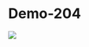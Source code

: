# Demo-204

<img src="https://github.com/Rahul-Rajeevan/Demo-204/assets/101565872/51580a24-f7b2-4c9e-9844-ebdf57063cf5"/>
